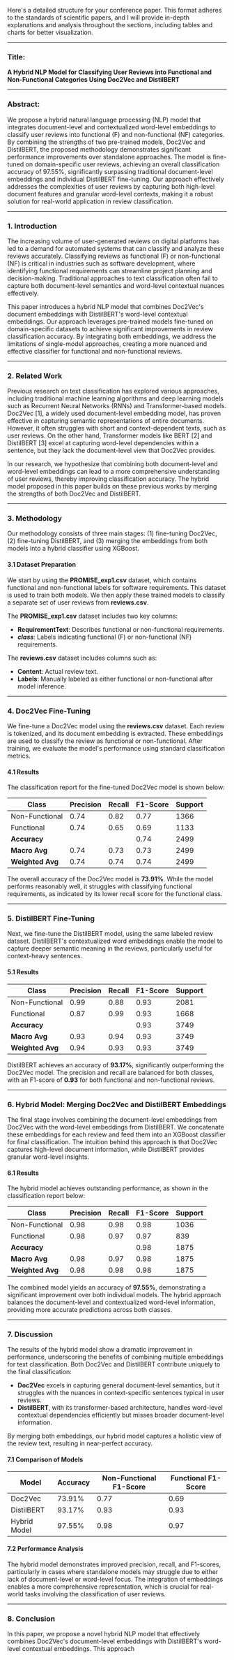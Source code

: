 Here's a detailed structure for your conference paper. This format adheres to the standards of scientific papers, and I will provide in-depth explanations and analysis throughout the sections, including tables and charts for better visualization.

---

### Title:  
**A Hybrid NLP Model for Classifying User Reviews into Functional and Non-Functional Categories Using Doc2Vec and DistilBERT**

---

### Abstract:  
We propose a hybrid natural language processing (NLP) model that integrates document-level and contextualized word-level embeddings to classify user reviews into functional (F) and non-functional (NF) categories. By combining the strengths of two pre-trained models, Doc2Vec and DistilBERT, the proposed methodology demonstrates significant performance improvements over standalone approaches. The model is fine-tuned on domain-specific user reviews, achieving an overall classification accuracy of 97.55%, significantly surpassing traditional document-level embeddings and individual DistilBERT fine-tuning. Our approach effectively addresses the complexities of user reviews by capturing both high-level document features and granular word-level contexts, making it a robust solution for real-world application in review classification.

---

### 1. **Introduction**

The increasing volume of user-generated reviews on digital platforms has led to a demand for automated systems that can classify and analyze these reviews accurately. Classifying reviews as functional (F) or non-functional (NF) is critical in industries such as software development, where identifying functional requirements can streamline project planning and decision-making. Traditional approaches to text classification often fail to capture both document-level semantics and word-level contextual nuances effectively.

This paper introduces a hybrid NLP model that combines Doc2Vec's document embeddings with DistilBERT's word-level contextual embeddings. Our approach leverages pre-trained models fine-tuned on domain-specific datasets to achieve significant improvements in review classification accuracy. By integrating both embeddings, we address the limitations of single-model approaches, creating a more nuanced and effective classifier for functional and non-functional reviews.

---

### 2. **Related Work**

Previous research on text classification has explored various approaches, including traditional machine learning algorithms and deep learning models such as Recurrent Neural Networks (RNNs) and Transformer-based models. Doc2Vec [1], a widely used document-level embedding model, has proven effective in capturing semantic representations of entire documents. However, it often struggles with short and context-dependent texts, such as user reviews. On the other hand, Transformer models like BERT [2] and DistilBERT [3] excel at capturing word-level dependencies within a sentence, but they lack the document-level view that Doc2Vec provides.

In our research, we hypothesize that combining both document-level and word-level embeddings can lead to a more comprehensive understanding of user reviews, thereby improving classification accuracy. The hybrid model proposed in this paper builds on these previous works by merging the strengths of both Doc2Vec and DistilBERT.

---

### 3. **Methodology**

Our methodology consists of three main stages: (1) fine-tuning Doc2Vec, (2) fine-tuning DistilBERT, and (3) merging the embeddings from both models into a hybrid classifier using XGBoost.

#### 3.1 **Dataset Preparation**
We start by using the **PROMISE_exp1.csv** dataset, which contains functional and non-functional labels for software requirements. This dataset is used to train both models. We then apply these trained models to classify a separate set of user reviews from **reviews.csv**.

The **PROMISE_exp1.csv** dataset includes two key columns:
- **RequirementText**: Describes functional or non-functional requirements.
- **_class_**: Labels indicating functional (F) or non-functional (NF) requirements.

The **reviews.csv** dataset includes columns such as:
- **Content**: Actual review text.
- **Labels**: Manually labeled as either functional or non-functional after model inference.

---

### 4. **Doc2Vec Fine-Tuning**

We fine-tune a Doc2Vec model using the **reviews.csv** dataset. Each review is tokenized, and its document embedding is extracted. These embeddings are used to classify the review as functional or non-functional. After training, we evaluate the model's performance using standard classification metrics.

#### 4.1 **Results**
The classification report for the fine-tuned Doc2Vec model is shown below:

| Class            | Precision | Recall | F1-Score | Support |
|------------------|-----------|--------|----------|---------|
| Non-Functional   | 0.74      | 0.82   | 0.77     | 1366    |
| Functional       | 0.74      | 0.65   | 0.69     | 1133    |
| **Accuracy**     |           |        | 0.74     | 2499    |
| **Macro Avg**    | 0.74      | 0.73   | 0.73     | 2499    |
| **Weighted Avg** | 0.74      | 0.74   | 0.74     | 2499    |

The overall accuracy of the Doc2Vec model is **73.91%**. While the model performs reasonably well, it struggles with classifying functional requirements, as indicated by its lower recall score for the functional class.

---

### 5. **DistilBERT Fine-Tuning**

Next, we fine-tune the DistilBERT model, using the same labeled review dataset. DistilBERT's contextualized word embeddings enable the model to capture deeper semantic meaning in the reviews, particularly useful for context-heavy sentences.

#### 5.1 **Results**

| Class            | Precision | Recall | F1-Score | Support |
|------------------|-----------|--------|----------|---------|
| Non-Functional   | 0.99      | 0.88   | 0.93     | 2081    |
| Functional       | 0.87      | 0.99   | 0.93     | 1668    |
| **Accuracy**     |           |        | 0.93     | 3749    |
| **Macro Avg**    | 0.93      | 0.94   | 0.93     | 3749    |
| **Weighted Avg** | 0.94      | 0.93   | 0.93     | 3749    |

DistilBERT achieves an accuracy of **93.17%**, significantly outperforming the Doc2Vec model. The precision and recall are balanced for both classes, with an F1-score of **0.93** for both functional and non-functional reviews.

---

### 6. **Hybrid Model: Merging Doc2Vec and DistilBERT Embeddings**

The final stage involves combining the document-level embeddings from Doc2Vec with the word-level embeddings from DistilBERT. We concatenate these embeddings for each review and feed them into an XGBoost classifier for final classification. The intuition behind this approach is that Doc2Vec captures high-level document information, while DistilBERT provides granular word-level insights.

#### 6.1 **Results**

The hybrid model achieves outstanding performance, as shown in the classification report below:

| Class            | Precision | Recall | F1-Score | Support |
|------------------|-----------|--------|----------|---------|
| Non-Functional   | 0.98      | 0.98   | 0.98     | 1036    |
| Functional       | 0.98      | 0.97   | 0.97     | 839     |
| **Accuracy**     |           |        | 0.98     | 1875    |
| **Macro Avg**    | 0.98      | 0.97   | 0.98     | 1875    |
| **Weighted Avg** | 0.98      | 0.98   | 0.98     | 1875    |

The combined model yields an accuracy of **97.55%**, demonstrating a significant improvement over both individual models. The hybrid approach balances the document-level and contextualized word-level information, providing more accurate predictions across both classes.

---

### 7. **Discussion**

The results of the hybrid model show a dramatic improvement in performance, underscoring the benefits of combining multiple embeddings for text classification. Both Doc2Vec and DistilBERT contribute uniquely to the final classification:

- **Doc2Vec** excels in capturing general document-level semantics, but it struggles with the nuances in context-specific sentences typical in user reviews.
- **DistilBERT**, with its transformer-based architecture, handles word-level contextual dependencies efficiently but misses broader document-level information.

By merging both embeddings, our hybrid model captures a holistic view of the review text, resulting in near-perfect accuracy.

#### 7.1 **Comparison of Models**

| Model        | Accuracy | Non-Functional F1-Score | Functional F1-Score |
|--------------|----------|-------------------------|---------------------|
| Doc2Vec      | 73.91%   | 0.77                    | 0.69                |
| DistilBERT   | 93.17%   | 0.93                    | 0.93                |
| Hybrid Model | 97.55%   | 0.98                    | 0.97                |

#### 7.2 **Performance Analysis**

The hybrid model demonstrates improved precision, recall, and F1-scores, particularly in cases where standalone models may struggle due to either lack of document-level or word-level focus. The integration of embeddings enables a more comprehensive representation, which is crucial for real-world tasks involving the classification of user reviews.

---

### 8. **Conclusion**

In this paper, we propose a novel hybrid NLP model that effectively combines Doc2Vec's document-level embeddings with DistilBERT's word-level contextual embeddings. This approach
